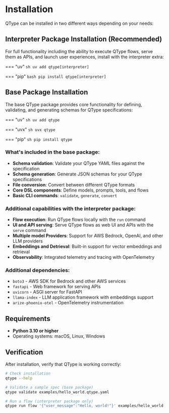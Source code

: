 # Installation

QType can be installed in two different ways depending on your needs:

## Interpreter Package Installation (Recommended)

For full functionality including the ability to execute QType flows, serve them as APIs, and launch user experiences, install with the interpreter extra:

=== "uv"
    ```sh
    uv add qtype[interpreter]
    ```

=== "pip"
    ```bash
    pip install qtype[interpreter]
    ```


## Base Package Installation

The base QType package provides core functionality for defining, validating, and generating schemas for QType specifications:

=== "uv"
    ```sh
    uv add qtype
    ```

=== "uvx"
    ```sh
    uvx qtype
    ```

=== "pip"
    ```sh
    pip install qtype
    ```

### What's included in the base package:

- **Schema validation**: Validate your QType YAML files against the specification
- **Schema generation**: Generate JSON schemas for your QType specifications  
- **File conversion**: Convert between different QType formats
- **Core DSL components**: Define models, prompts, tools, and flows
- **Basic CLI commands**: `validate`, `generate`, `convert`


### Additional capabilities with the interpreter package:

- **Flow execution**: Run QType flows locally with the `run` command
- **UI and API serving**: Serve QType flows as web UI and APIs with the `serve` command
- **Multiple model Providers**: Support for AWS Bedrock, OpenAI, and other LLM providers
- **Embeddings and Detrieval**: Built-in support for vector embeddings and retrieval
- **Observability**: Integrated telemetry and tracing with OpenTelemetry

### Additional dependencies:
- `boto3` - AWS SDK for Bedrock and other AWS services
- `fastapi` - Web framework for serving APIs
- `uvicorn` - ASGI server for FastAPI
- `llama-index` - LLM application framework with embeddings support
- `arize-phoenix-otel` - OpenTelemetry instrumentation

## Requirements

- **Python 3.10 or higher**
- Operating systems: macOS, Linux, Windows

## Verification

After installation, verify that QType is working correctly:

```bash
# Check installation
qtype --help

# Validate a sample spec (base package)
qtype validate examples/hello_world.qtype.yaml

# Run a flow (interpreter package only)
qtype run flow '{"user_message":"Hello, world!"}' examples/hello_world.qtype.yaml
```

